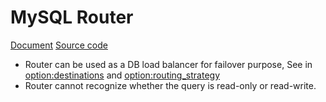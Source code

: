 # MySQL Router

[Document](https://dev.mysql.com/doc/mysql-router/8.0/en/) 
[Source code](https://github.com/mysql/mysql-server/tree/8.0/router)

- Router can be used as a DB load balancer for failover purpose, See in [option:destinations](https://dev.mysql.com/doc/mysql-router/8.0/en/mysql-router-conf-options.html#option_mysqlrouter_destinations) and [option:routing_strategy](https://dev.mysql.com/doc/mysql-router/8.0/en/mysql-router-conf-options.html#option_mysqlrouter_routing_strategy)
- Router cannot recognize whether the query is read-only or read-write. 
